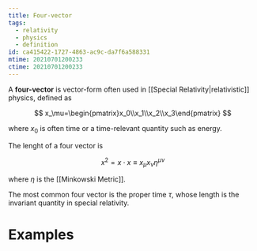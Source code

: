 ```yaml
---
title: Four-vector
tags:
  - relativity
  - physics
  - definition
id: ca415422-1727-4863-ac9c-da7f6a588331
mtime: 20210701200233
ctime: 20210701200233
---
```


A **four-vector** is vector-form often used in [[Special Relativity|relativistic]] physics, defined as

$$
x_\mu=\begin{pmatrix}x_0\\x_1\\x_2\\x_3\end{pmatrix}
$$

where $x_0$ is often time or a time-relevant quantity such as energy.

The lenght of a four vector is

$$
x^2=x\cdot x\equiv x_\mu x_\nu  \eta^{\mu\nu}
$$

where $\eta$ is the [[Minkowski Metric]].

The most common four vector is the proper time $\tau$, whose length is the invariant quantity in special relativity.

# Examples
